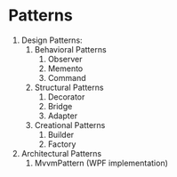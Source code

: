 # Patterns
1. Design Patterns:
   1. Behavioral Patterns
      1. Observer
      2. Memento
      3. Command
   2. Structural Patterns
      1. Decorator
      2. Bridge
      3. Adapter
   3. Creational Patterns
      1. Builder
      2. Factory
2. Architectural Patterns
   1. MvvmPattern (WPF implementation)